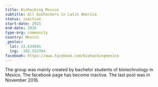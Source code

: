 ```yaml
---
title: Biohacking Mexico
subtitle: All biohackers in Latin America
status: inactive
start-date: 2015
end-date: 2016
type-org: community
country: Mexico
_geoloc:
  lat: 23.634501
  lng: -102.552784
facebook: https://www.facebook.com/biohackingmexico
---
```


The group was mainly created by bachelor students of biotechnology in Mexico. The facebook page has become inactive. The last post was in November 2016.
